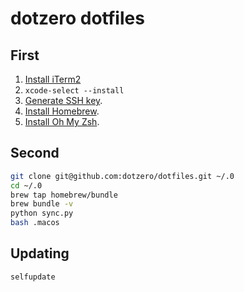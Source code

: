 # dotzero dotfiles

## First

1. [Install iTerm2](https://www.iterm2.com/)
2. `xcode-select --install`
3. [Generate SSH key](https://help.github.com/articles/generating-a-new-ssh-key-and-adding-it-to-the-ssh-agent/).
4. [Install Homebrew](https://brew.sh/).
5. [Install Oh My Zsh](http://ohmyz.sh/).

## Second

```bash
git clone git@github.com:dotzero/dotfiles.git ~/.0
cd ~/.0
brew tap homebrew/bundle
brew bundle -v
python sync.py
bash .macos
```

## Updating

```bash
selfupdate
```
